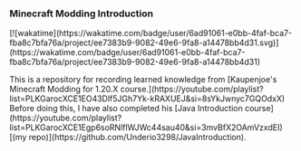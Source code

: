 ### Minecraft Modding Introduction
<p> [![wakatime](https://wakatime.com/badge/user/6ad91061-e0bb-4faf-bca7-fba8c7bfa76a/project/ee7383b9-9082-49e6-9fa8-a14478bb4d31.svg)](https://wakatime.com/badge/user/6ad91061-e0bb-4faf-bca7-fba8c7bfa76a/project/ee7383b9-9082-49e6-9fa8-a14478bb4d31) </p>
This is a repository for recording learned knowledge from [Kaupenjoe's Minecraft Modding for 1.20.X course.](https://youtube.com/playlist?list=PLKGarocXCE1EO43Dlf5JGh7Yk-kRAXUEJ&si=8sYkJwnyc7GQOdxX)
Before doing this, I have also completed his [Java Introduction course](https://youtube.com/playlist?list=PLKGarocXCE1Egp6soRNlflWJWc44sau40&si=3mvBfX2OAmVzxdEI) [(my repo)](https://github.com/Underio3298/JavaIntroduction).
